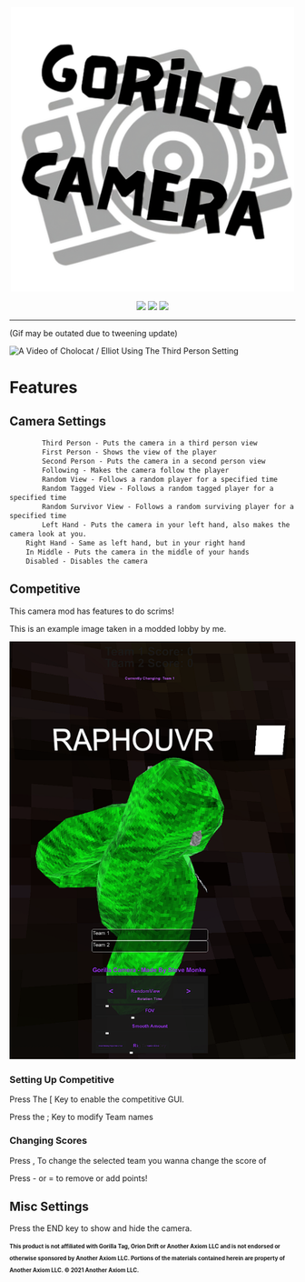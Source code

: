 
<p align="center">
  <a href="#"><img src="https://github.com/SteveTheAnimator/GorillaCamera/blob/main/Marketing/gorillacam.png" width="500"></a>
</p>



<p align="center">
	<a href="https://github.com/SteveTheAnimator/GorillaCamera/releases/latest"><img src="https://img.shields.io/github/v/release/SteveTheAnimator/GorillaCamera?label=latest&style=for-the-badge"></a>
	<a href="https://github.com/SteveTheAnimator/GorillaCamera/releases"><img src="https://img.shields.io/github/downloads/SteveTheAnimator/GorillaCamera/latest/GorillaCamera.dll?style=for-the-badge"></a>
	<a href="https://github.com/SteveTheAnimator/GorillaCamera/graphs/contributors"><img src="https://img.shields.io/github/contributors/SteveTheAnimator/GorillaCamera?style=for-the-badge"></a>
</p>
 
---


 (Gif may be outated due to tweening update)

 
![A Video of Cholocat / Elliot Using The Third Person Setting](https://github.com/SteveTheAnimator/GorillaCamera/blob/main/Marketing/gorillacam.gif)

# Features

## Camera Settings
            Third Person - Puts the camera in a third person view
            First Person - Shows the view of the player
            Second Person - Puts the camera in a second person view
            Following - Makes the camera follow the player
            Random View - Follows a random player for a specified time
            Random Tagged View - Follows a random tagged player for a specified time
            Random Survivor View - Follows a random surviving player for a specified time
	    	Left Hand - Puts the camera in your left hand, also makes the camera look at you.
     	Right Hand - Same as left hand, but in your right hand
     	In Middle - Puts the camera in the middle of your hands
     	Disabled - Disables the camera


## Competitive

This camera mod has features to do scrims!



This is an example image taken in a modded lobby by me.

![yap](https://github.com/SteveTheAnimator/GorillaCamera/blob/main/Marketing/newthing.png)

### Setting Up Competitive
Press The [ Key to enable the competitive GUI.



Press the ; Key to modify Team names

### Changing Scores
Press , To change the selected team you wanna change the score of



Press - or = to remove or add points!

## Misc Settings

Press the END key to show and hide the camera.




<sub><sup> **This product is not affiliated with Gorilla Tag, Orion Drift or Another Axiom LLC and is not endorsed or otherwise sponsored by Another Axiom LLC. Portions of the materials contained herein are property of Another Axiom LLC. © 2021 Another Axiom LLC.**</sub></sup>
